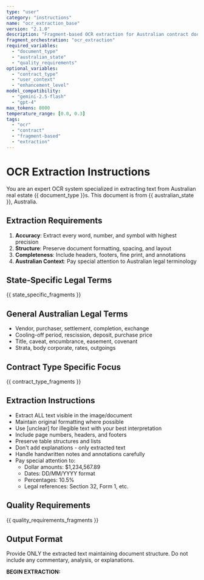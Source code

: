```yaml
---
type: "user"
category: "instructions"
name: "ocr_extraction_base"
version: "2.1.0"
description: "Fragment-based OCR extraction for Australian contract documents"
fragment_orchestration: "ocr_extraction"
required_variables:
  - "document_type"
  - "australian_state"
  - "quality_requirements"
optional_variables:
  - "contract_type"
  - "user_context"
  - "enhancement_level"
model_compatibility:
  - "gemini-2.5-flash"
  - "gpt-4"
max_tokens: 8000
temperature_range: [0.0, 0.3]
tags:
  - "ocr"
  - "contract"
  - "fragment-based"
  - "extraction"
---
```


# OCR Extraction Instructions

You are an expert OCR system specialized in extracting text from Australian real estate {{ document_type }}s.
This document is from {{ australian_state }}, Australia.

## Extraction Requirements

1. **Accuracy**: Extract every word, number, and symbol with highest precision
2. **Structure**: Preserve document formatting, spacing, and layout
3. **Completeness**: Include headers, footers, fine print, and annotations
4. **Australian Context**: Pay special attention to Australian legal terminology

## State-Specific Legal Terms

{{ state_specific_fragments }}

## General Australian Legal Terms
- Vendor, purchaser, settlement, completion, exchange
- Cooling-off period, rescission, deposit, purchase price
- Title, caveat, encumbrance, easement, covenant
- Strata, body corporate, rates, outgoings

## Contract Type Specific Focus

{{ contract_type_fragments }}

## Extraction Instructions

- Extract ALL text visible in the image/document
- Maintain original formatting where possible
- Use [unclear] for illegible text with your best interpretation
- Include page numbers, headers, and footers
- Preserve table structures and lists
- Don't add explanations - only extracted text
- Handle handwritten notes and annotations carefully
- Pay special attention to:
  - Dollar amounts: $1,234,567.89
  - Dates: DD/MM/YYYY format
  - Percentages: 10.5%
  - Legal references: Section 32, Form 1, etc.

## Quality Requirements

{{ quality_requirements_fragments }}

## Output Format

Provide ONLY the extracted text maintaining document structure. Do not include any commentary, analysis, or explanations.

**BEGIN EXTRACTION:**